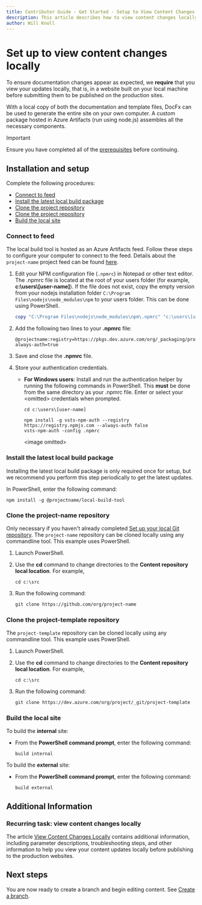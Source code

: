 ```yaml
---
title: Contributor Guide - Get Started - Setup to View Content Changes Locally 
description: This article describes how to view content changes locally, prior to committing.
author: Will Knoll
---
```


# Set up to view content changes locally

To ensure documentation changes appear as expected, we **require** that you view your updates locally, that is, in a website built on your local machine before submitting them to be published on the production sites.

With a local copy of both the documentation and template files, DocFx can be used to generate the entire site on your own computer. A custom package hosted in Azure Artifacts (run using node.js) assembles all the necessary components.

> [!IMPORTANT]
> Ensure you have completed all of the [prerequisites](omitted.md) before continuing.

## Installation and setup

Complete the following procedures:

* [Connect to feed](#connect-to-feed)
* [Install the latest local build package](#install-the-latest-local-build-package)
* [Clone the project repository](#clone-the-project-repository)
* [Clone the project repository](#clone-the-project-template-repository)
* [Build the local site](#build-the-local-site)

### Connect to feed

The local build tool is hosted as an Azure Artifacts feed. Follow these steps to configure your computer to connect to the feed. Details about the `project-name` project feed can be found [here](omitted.md).

1. Edit your NPM configuration file (`.npmrc`) in Notepad or other text editor. The .npmrc file is located at the root of your users folder (for example, **c:\users\\[user-name]**). If the file does not exist, copy the empty version from your nodejs installation folder `C:\Program Files\nodejs\node_modules\npm` to your users folder. This can be done using PowerShell.

    ```PowerShell
    copy "C:\Program Files\nodejs\node_modules\npm\.npmrc" "c:\users\[user-name]\.npmrc"
    ```

1. Add the following two lines to your **.npmrc** file:

    ```node
    @projectname:registry=https://pkgs.dev.azure.com/org/_packaging/project/npm/registry/
    always-auth=true
    ```

1. Save and close the **.npmrc** file.

1. Store your authentication credentials.

    * **For Windows users**: Install and run the authentication helper by running the following commands in PowerShell. This **must** be done from the same directory as your .npmrc file. Enter or select your &lt;omitted&gt; credentials when prompted.

        ```node
        cd c:\users\[user-name]
        ```

        ```node
        npm install -g vsts-npm-auth --registry https://registry.npmjs.com --always-auth false
        vsts-npm-auth -config .npmrc
        ```

        &lt;image omitted&gt;

### Install the latest local build package

Installing the latest local build package is only required once for setup, but we recommend you perform this step periodically to get the latest updates.

In PowerShell, enter the following command:

```node
npm install -g @projectname/local-build-tool
```

### Clone the project-name repository

Only necessary if you haven't already completed [Set up your local Git repository](omitted.md). The `project-name` repository can be cloned locally using any commandline tool. This example uses PowerShell.

1. Launch PowerShell.

2. Use the **cd** command to change directories to the **Content repository local location**. For example,

    ```code
    cd c:\src
    ```

3. Run the following command:

    ```markdown
    git clone https://github.com/org/project-name
    ```

### Clone the project-template repository

The `project-template` repository can be cloned locally using any commandline tool. This example uses PowerShell.

1. Launch PowerShell.
2. Use the **cd** command to change directories to the **Content repository local location**. For example,

    ```code
    cd c:\src
    ```

3. Run the following command:

    ```markdown
    git clone https://dev.azure.com/org/project/_git/project-template
    ```

### Build the local site

To build the **internal** site:

* From the **PowerShell command prompt**, enter the following command:

    ```node
    build internal
    ```

To build the **external** site:

* From the **PowerShell command prompt**, enter the following command:

    ```node
    build external
    ```

## Additional Information

### Recurring task: view content changes locally

The article [View Content Changes Locally](omitted.md) contains additional information, including parameter descriptions, troubleshooting steps, and other information to help you view your content updates locally before publishing to the production websites.

## Next steps

You are now ready to create a branch and begin editing content. See [Create a branch](omitted.md).
